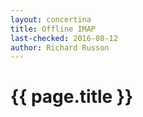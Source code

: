 ```yaml
---
layout: concertina
title: Offline IMAP
last-checked: 2016-08-12
author: Richard Russon
---
```


# {{ page.title }}
